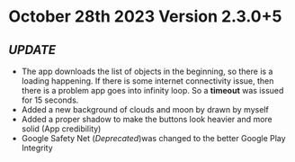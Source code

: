 # October 28th 2023 Version 2.3.0+5
## _UPDATE_ 
* The app downloads the list of objects in the beginning, so there is a loading happening.
If there is some internet connectivity issue, then there is a problem app goes into infinity loop.
So a __timeout__ was issued for 15 seconds.
* Added a new background of clouds and moon by drawn by myself
* Added a proper shadow to make the buttons look heavier and more solid (App credibility)
* Google Safety Net (_Deprecated_)was changed to the better Google Play Integrity




